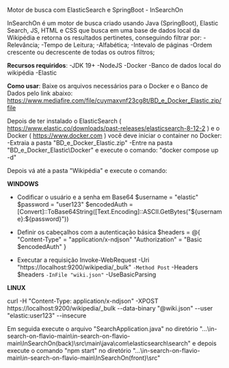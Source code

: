 Motor de busca com ElasticSearch e SpringBoot - InSearchOn

InSearchOn é um motor de busca criado usando Java (SpringBoot), Elastic Search, JS, HTML e CSS que busca em uma base de dados local da Wikipédia e retorna os resultados pertinetes, conseguindo filtrar por:
-Relevância;
-Tempo de Leitura;
-Alfabética;
-Intevalo de páginas
-Ordem crescente ou decrescente de todas os outros filtros;

**Recursos requiridos**:
-JDK 19+
-NodeJS
-Docker
-Banco de dados local do wikipédia
-Elastic

**Como usar**:
Baixe os arquivos necessários para o Docker e o Banco de Dados pelo link abaixo:
https://www.mediafire.com/file/cuymaxvnf23cg8t/BD_e_Docker_Elastic.zip/file

Depois de ter instalado o ElasticSearch ( https://www.elastic.co/downloads/past-releases/elasticsearch-8-12-2 ) e o Docker ( https://www.docker.com ) você deve iniciar o container no Docker:
-Extraia a pasta "BD_e_Docker_Elastic.zip"
-Entre na pasta "BD_e_Docker_Elastic\Docker" e execute o comando: "docker compose up -d"

Depois vá até a pasta "Wikipédia" e execute o comando:

**WINDOWS**
* Codificar o usuário e a senha em Base64
$username = "elastic"
$password = "user123"
$encodedAuth = [Convert]::ToBase64String([Text.Encoding]::ASCII.GetBytes("${username}:${password}"))

* Definir os cabeçalhos com a autenticação básica
$headers = @{
    "Content-Type" = "application/x-ndjson"
    "Authorization" = "Basic $encodedAuth"
}

* Executar a requisição
Invoke-WebRequest -Uri "https://localhost:9200/wikipedia/_bulk" `
                  -Method Post `
                  -Headers $headers `
                  -InFile "wiki.json" `
                  -UseBasicParsing

**LINUX**

curl -H "Content-Type: application/x-ndjson" -XPOST https://localhost:9200/wikipedia/_bulk --data-binary "@wiki.json" --user "elastic:user123" --insecure

Em seguida execute o arquivo "SearchApplication.java" no diretório "...\in-search-on-flavio-main\in-search-on-flavio-main\InSearchOn(back)\src\main\java\com\elasticsearch\search"
e depois execute o comando "npm start" no diretório "...\in-search-on-flavio-main\in-search-on-flavio-main\InSearchOn(front)\src"

